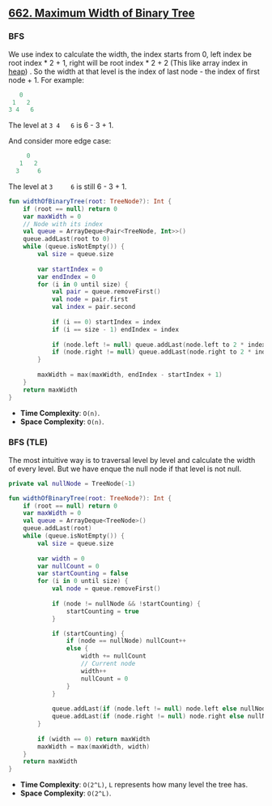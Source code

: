 ## [662. Maximum Width of Binary Tree](https://leetcode.com/problems/maximum-width-of-binary-tree/)

### BFS
We use index to calculate the width, the index starts from 0, left index be root index * 2 + 1, right will be root index * 2 + 2 (This like array index in [heap](../topics/heap.md))
. So the width at that level is the index of last node - the index of first node + 1. For example:
 
```js
   0
 1   2
3 4   6 
```

The level at `3 4   6` is 6 - 3 + 1.

And consider more edge case:

```js
     0
   1   2
  3     6
```

The level at `3     6` is still 6 - 3 + 1.

```kotlin
fun widthOfBinaryTree(root: TreeNode?): Int {
    if (root == null) return 0
    var maxWidth = 0
    // Node with its index
    val queue = ArrayDeque<Pair<TreeNode, Int>>()
    queue.addLast(root to 0)
    while (queue.isNotEmpty()) {
        val size = queue.size
        
        var startIndex = 0
        var endIndex = 0
        for (i in 0 until size) {
            val pair = queue.removeFirst()
            val node = pair.first
            val index = pair.second
            
            if (i == 0) startIndex = index
            if (i == size - 1) endIndex = index
            
            if (node.left != null) queue.addLast(node.left to 2 * index + 1)
            if (node.right != null) queue.addLast(node.right to 2 * index + 2)
        }
        
        maxWidth = max(maxWidth, endIndex - startIndex + 1)
    }
    return maxWidth
}
```

* **Time Complexity**: `O(n)`.
* **Space Complexity**: `O(n)`.


### BFS (TLE)
The most intuitive way is to traversal level by level and calculate the width of every level. But we have enque the null node if that level is not null.

```kotlin
private val nullNode = TreeNode(-1)

fun widthOfBinaryTree(root: TreeNode?): Int {
    if (root == null) return 0
    var maxWidth = 0
    val queue = ArrayDeque<TreeNode>()
    queue.addLast(root)
    while (queue.isNotEmpty()) {
        val size = queue.size
        
        var width = 0
        var nullCount = 0
        var startCounting = false
        for (i in 0 until size) {
            val node = queue.removeFirst()
            
            if (node != nullNode && !startCounting) {
                startCounting = true
            }

            if (startCounting) {
                if (node == nullNode) nullCount++
                else {
                    width += nullCount
                    // Current node
                    width++
                    nullCount = 0                    
                }
            }
            
            queue.addLast(if (node.left != null) node.left else nullNode)
            queue.addLast(if (node.right != null) node.right else nullNode)
        }
        
        if (width == 0) return maxWidth
        maxWidth = max(maxWidth, width)
    }
    return maxWidth
}
```

* **Time Complexity**: `O(2^L)`, `L` represents how many level the tree has.
* **Space Complexity**: `O(2^L)`.
